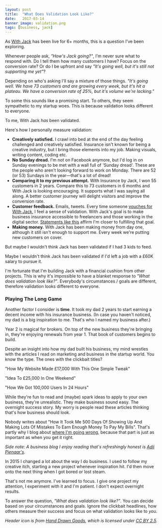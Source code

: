 ```yaml
---
layout: post
title:  "What Does Validation Look Like?"
date:   2017-03-14
banner_image: validation.png
tags: [business, jack]
---
```


As <a href="https://withjack.co.uk">With Jack</a> has been live for 6+ months, this is a question I've been exploring.

Whenever people ask, <em>"How's Jack going?"</em>, I'm never sure what to respond with. Do I tell them how many customers I have? Focus on the conversion rate? Or do I be upfront and say <em>"It's going well, but it's still not supporting me yet"</em>?

Depending on who's asking I'll say a mixture of those things. <em>"It's going well. We have 73 customers and are growing every week, but it's hit a plateau. We have a conversion rate of 25%, but it's volume we're lacking."</em>

To some this sounds like a promising start. To others, they seem sympathetic to my startup woes. This is because validation looks different to everyone. 

To me, With Jack <em>has</em> been validated.

Here's how I personally measure validation:

<ul>
<li><strong>Creatively satisfied.</strong> I crawl into bed at the end of the day feeling challenged and creatively satisfied. Insurance isn't known for being a creative industry, but I bring those elements into my job. Making visuals, writing content, coding etc.</li>
<li><strong>No Sunday dread.</strong> I'm not on Facebook anymore, but I'd log in on Sunday evenings to be met with a wall full of 'Sunday dread'. These are the people who aren't looking forward to work on Monday. There are 52 (or 53) Sundays in the year—that's a lot of dread!</li>
<li><strong>Comparing it to my previous attempt.</strong> With Insurance by Jack, I won 55 customers in 2 years. Compare this to 73 customers in 6 months and With Jack is looking encouraging. It supports what I was saying all along. A better customer journey will delight visitors and improve the conversion rate.</li>
<li><strong>Customer feedback.</strong> Emails, tweets. Every time someone <a href="https://twitter.com/Grinstead/status/839945638670438400">vouches for With Jack</a>, I feel a sense of validation. With Jack's goal is to make business insurance accessible to freelancers and those working in the digital sector. <a href="https://twitter.com/martinbean/status/839561965840306178">Statements like this</a> affirm I'm closer to fulfilling that goal.</li>
<li><strong>Making money.</strong> With Jack has been making money from day one, although it still isn't enough to support me. Every week we're putting new customers on cover.</li>
</ul>

But maybe I wouldn't think Jack has been validated if I had 3 kids to feed.

Maybe I wouldn't think Jack has been validated if I'd left a job with a £60K salary to pursue it.

I'm fortunate that I'm building Jack with a financial cushion from other projects. This is why it's impossible to have a blanket response to <em>"What does validation look like?"</em>. Everybody's circumstances / goals are different, therefore validation looks different to everyone.

<h3>Playing The Long Game</h3>

Another factor I consider is <strong>time</strong>. It took my dad 2 years to start earning a decent income with his insurance business. (In case you haven't noticed, my dad is a big inspiration to me. That's who I named my business after.)

Year 2 is magical for brokers. On top of the new business they're bringing in, they're enjoying renewals from year 1. That book of customers begins to build.

Despite an insight into how my dad built his business, my mind wrestles with the articles I read on marketing and business in the startup world. You know the type. The ones with the clickbait titles?

"How My Website Made £17,000 With This One Simple Tweak"

"Idea To £25,000 In One Weekend"

"How We Got 100,000 Users In 24 Hours"

While they're fun to read and (maybe) spark ideas to apply to your own business, they're unrealistic. They make business sound easy. The overnight success story. My worry is people read these articles thinking that's how business should look.

Nobody writes about "How It Took Me 500 Days Of Showing Up And Making Lots Of Mistakes To Earn Enough Money To Pay My Bills". That's partly why I blog about <a href="/tags/#lessons">where I'm going wrong</a>, because that part is just as important as when you get it right.

<em>Side note: A business blog I enjoy reading that's refreshingly honest is <a href="http://adii.me/">Adii Pienaar's</a>.</em>

In 2015 I changed a lot about the way I do business. I used to follow my creative itch, starting a new project whenever inspiration hit. I'd then move onto the next thing when I got bored or lost steam.

That's not me anymore. I've learned to focus. I give one project my attention, I experiment with it and I'm patient. I don't expect overnight results.

To answer the question, <em>"What does validation look like?"</em>. You can decide based on your circumstances and goals. Ignore the clickbait headlines, how others measure their success and focus on what validation looks like to <em>you</em>.

<em>Header icon is from <a href="http://handdrawngoods.com/">Hand Drawn Goods</a>, which is licensed under <a href="https://creativecommons.org/licenses/by/2.5/">CC BY 2.5</a>.</em>